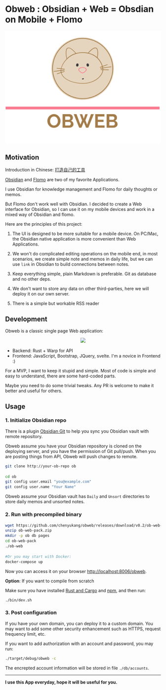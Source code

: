 # Obweb : Obsidian + Web = Obsdian on Mobile + Flomo

<p align="center">
  <img src="front/public/logo.png">
</p>

## Motivation

Introduction in Chinese: [打造自己的工具](http://chenyukang.github.io/2021/11/28/intro-to-obweb.html)

[Obsidian](https://obsidian.md/) and [Flomo](https://flomoapp.com/) are two of my favorite Applications.

I use Obsidian for knowledge management and Flomo for daily thoughts or memos.

But Flomo don't work well with Obsidian. I decided to create a Web interface for Obsidian, so I can use it on my mobile devices and work in a mixed way of Obsidian and flomo.

Here are the principles of this project:

1. The UI is designed to be more suitable for a mobile device. On PC/Mac, the Obsidian native application is more convenient than Web Applications.

2. We won't do complicated editing operations on the mobile end, in most scenarios, we create simple note and memos in daily life, but we can use `link` in Obsidian to build connections between notes.

3. Keep everything simple, plain Markdown is preferable. Git as database and no other deps.

4. We don't want to store any data on other third-parties, here we will deploy it on our own server.

5. There is a simple but workable RSS reader

## Development

Obweb is a classic single page Web application:

<p align="center">
  <img src="http://chenyukang.github.io/images/ob_pasted-image-20211127144951.png">
</p>

+ Backend: Rust + Warp for API
+ Frontend: JavaScript, Bootstrap, JQuery, svelte. I'm a novice in Frontend :)

For a MVP, I want to keep it stupid and simple. Most of code is simple and easy to understand, there are some hard-coded parts.

Maybe you need to do some trivial tweaks. Any PR is welcome to make it better and useful for others.

## Usage

### 1. Initialize Obsidian repo

There is a plugin [Obsidian Git](https://github.com/denolehov/obsidian-git) to help you sync you Obsidian vault with remote repository.

Obweb assume you have your Obsidian repository is cloned on the deploying server, and you have the permission of Git pull/push. When you are posting things from API, Obweb will push changes to remote.

```bash
git clone http://your-ob-repo ob

cd ob
git config user.email "you@example.com"
git config user.name "Your Name"
```
Obweb assume your Obsidian vault has `Daily` and `Unsort` directories to store daily memos and unsorted notes.

### 2. Run with precompiled binary

```bash
wget https://github.com/chenyukang/obweb/releases/download/v0.2/ob-web-pack.zip
unzip ob-web-pack.zip
mkdir -p ob db pages
cd ob-web-pack
./ob-web

#Or you may start with Docker:
docker-compose up
```
Now you can access it on your browser [http://localhost:8006/obweb](http://localhost:8006/obweb/).


**Option**: If you want to compile from scratch

Make sure you have installed [Rust and Cargo](http://rust-lang.org) and [npm](https://docs.npmjs.com/downloading-and-installing-node-js-and-npm), and then run:

```bash
./bin/dev.sh
```

### 3. Post configuration

If you have your own domain, you can deploy it to a custom domain. You may want to add some other security enhancement such as HTTPS, request frequency limit, etc.

If you want to add authorization with an account and password, you may run:

```bash
./target/debug/obweb -c
```

The encrepted account information will be stored in file `./db/accounts`.

----

**I use this App everyday, hope it will be useful for you.**

